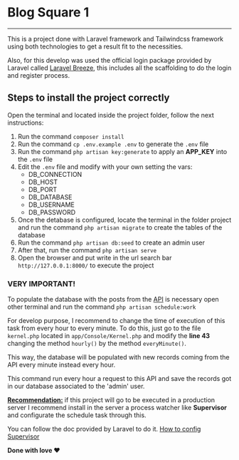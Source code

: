 # Blog Square 1
---
This is a project done with Laravel framework and Tailwindcss framework using both technologies to get a result fit to the necessities.

Also, for this develop was used the official login package provided by Laravel called [Laravel Breeze](https://laravel.com/docs/8.x/starter-kits#laravel-breeze), this includes all the scaffolding to do the login and register process.

## Steps to install the project correctly
Open the terminal and located inside the project folder, follow the next instructions:

1. Run the command `composer install`
2. Run the command `cp .env.example .env` to generate the `.env` file
3. Run the command `php artisan key:generate` to apply an **APP_KEY** into the `.env` file
4. Edit the `.env` file and modify with your own setting the vars:
    * DB_CONNECTION
    * DB_HOST
    * DB_PORT
    * DB_DATABASE
    * DB_USERNAME
    * DB_PASSWORD
5. Once the detabase is configured, locate the terminal in the folder project and run the command `php artisan migrate` to create the tables of the database
6. Run the command `php artisan db:seed` to create an admin user
7. After that, run the command `php artisan serve`
8. Open the browser and put write in the url search bar `http://127.0.0.1:8000/` to execute the project

### VERY IMPORTANT!
To populate the database with the posts from the [API](https://sq1-api-test.herokuapp.com/posts) is necessary open other terminal and run the command `php artisan schedule:work`

For develop purpose, I recommend to change the time of execution of this task from every hour to every minute. To do this, just go to the file `kernel.php` located in `app/Console/Kernel.php` and modify the **line 43** changing the method `hourly()` by the method `everyMinute()`.

This way, the database will be populated with new records coming from the API every minute instead every hour.

This command run every hour a request to this API and save the records got in our database associated to the 'admin' user.

<u>**Recommendation:**</u> if this project will go to be executed in a production server I recommend install in the server a process watcher like **Supervisor** and configurate the schedule task through this.

You can follow the doc provided by Laravel to do it.
[How to config Supervisor](https://laravel.com/docs/8.x/queues#supervisor-configuration)

**Done with love ❤**

